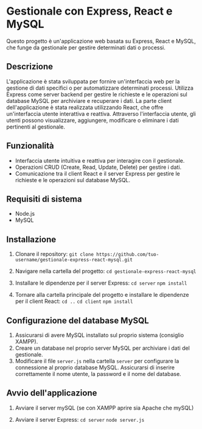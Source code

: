 # Gestionale con Express, React e MySQL

Questo progetto è un'applicazione web basata su Express, React e MySQL, che funge da gestionale per gestire determinati dati o processi.

## Descrizione

L'applicazione è stata sviluppata per fornire un'interfaccia web per la gestione di dati specifici o per automatizzare determinati processi. Utilizza Express come server backend per gestire le richieste e le operazioni sul database MySQL per archiviare e recuperare i dati. La parte client dell'applicazione è stata realizzata utilizzando React, che offre un'interfaccia utente interattiva e reattiva. Attraverso l'interfaccia utente, gli utenti possono visualizzare, aggiungere, modificare o eliminare i dati pertinenti al gestionale.

## Funzionalità

- Interfaccia utente intuitiva e reattiva per interagire con il gestionale.
- Operazioni CRUD (Create, Read, Update, Delete) per gestire i dati.
- Comunicazione tra il client React e il server Express per gestire le richieste e le operazioni sul database MySQL.

## Requisiti di sistema

- Node.js
- MySQL

## Installazione

1. Clonare il repository: `git clone https://github.com/tuo-username/gestionale-express-react-mysql.git`

2. Navigare nella cartella del progetto: `cd gestionale-express-react-mysql`

3. Installare le dipendenze per il server Express: `cd server` `npm install`

4. Tornare alla cartella principale del progetto e installare le dipendenze per il client React: `cd ..` `cd client` `npm install`



## Configurazione del database MySQL

1. Assicurarsi di avere MySQL installato sul proprio sistema (consiglio XAMPP).
2. Creare un database nel proprio server MySQL per archiviare i dati del gestionale.
3. Modificare il file `server.js` nella cartella `server` per configurare la connessione al proprio database MySQL. Assicurarsi di inserire correttamente il nome utente, la password e il nome del database.

## Avvio dell'applicazione

1. Avviare il server mySQL (se con XAMPP aprire sia Apache che mySQL)

2. Avviare il server Express: `cd server` `node server.js`
